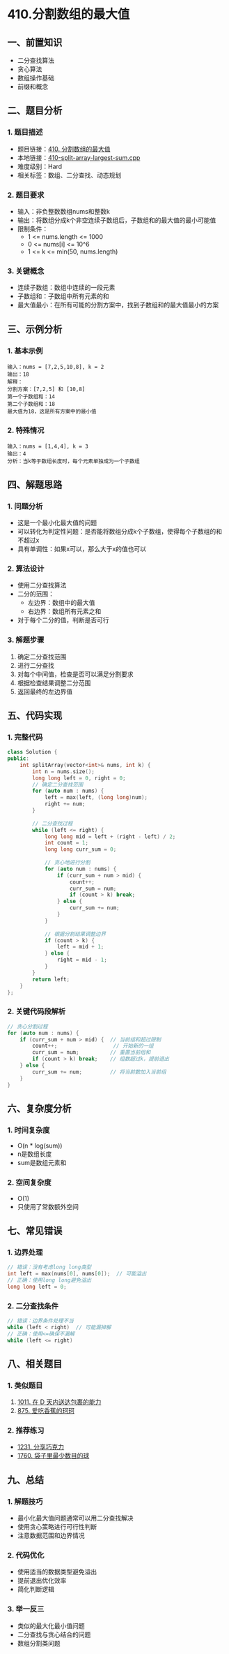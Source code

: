 # 410.分割数组的最大值

## 一、前置知识
- 二分查找算法
- 贪心算法
- 数组操作基础
- 前缀和概念

## 二、题目分析

### 1. 题目描述
- 题目链接：[410. 分割数组的最大值](https://leetcode.cn/problems/split-array-largest-sum/description/)
- 本地链接：[410-split-array-largest-sum.cpp](../Algorithm/LeetCode/All/410-split-array-largest-sum.cpp)
- 难度级别：Hard
- 相关标签：数组、二分查找、动态规划

### 2. 题目要求
- 输入：非负整数数组nums和整数k
- 输出：将数组分成k个非空连续子数组后，子数组和的最大值的最小可能值
- 限制条件：
  - 1 <= nums.length <= 1000
  - 0 <= nums[i] <= 10^6
  - 1 <= k <= min(50, nums.length)

### 3. 关键概念
- 连续子数组：数组中连续的一段元素
- 子数组和：子数组中所有元素的和
- 最大值最小：在所有可能的分割方案中，找到子数组和的最大值最小的方案

## 三、示例分析

### 1. 基本示例
```
输入：nums = [7,2,5,10,8], k = 2
输出：18
解释：
分割方案：[7,2,5] 和 [10,8]
第一个子数组和：14
第二个子数组和：18
最大值为18，这是所有方案中的最小值
```

### 2. 特殊情况
```
输入：nums = [1,4,4], k = 3
输出：4
分析：当k等于数组长度时，每个元素单独成为一个子数组
```

## 四、解题思路

### 1. 问题分析
- 这是一个最小化最大值的问题
- 可以转化为判定性问题：是否能将数组分成k个子数组，使得每个子数组的和不超过x
- 具有单调性：如果x可以，那么大于x的值也可以

### 2. 算法设计
- 使用二分查找算法
- 二分的范围：
  - 左边界：数组中的最大值
  - 右边界：数组所有元素之和
- 对于每个二分的值，判断是否可行

### 3. 解题步骤
1. 确定二分查找范围
2. 进行二分查找
3. 对每个中间值，检查是否可以满足分割要求
4. 根据检查结果调整二分范围
5. 返回最终的左边界值

## 五、代码实现

### 1. 完整代码
```cpp
class Solution {
public:
    int splitArray(vector<int>& nums, int k) {
        int n = nums.size();
        long long left = 0, right = 0;
        // 确定二分查找范围
        for (auto num : nums) {
            left = max(left, (long long)num);
            right += num;
        }
        
        // 二分查找过程
        while (left <= right) {
            long long mid = left + (right - left) / 2;
            int count = 1;
            long long curr_sum = 0;
            
            // 贪心地进行分割
            for (auto num : nums) {
                if (curr_sum + num > mid) {
                    count++;
                    curr_sum = num;
                    if (count > k) break;
                } else {
                    curr_sum += num;
                }
            }
            
            // 根据分割结果调整边界
            if (count > k) {
                left = mid + 1;
            } else {
                right = mid - 1;
            }
        }
        return left;
    }
};
```

### 2. 关键代码段解析
```cpp
// 贪心分割过程
for (auto num : nums) {
    if (curr_sum + num > mid) {  // 当前组和超过限制
        count++;                  // 开始新的一组
        curr_sum = num;          // 重置当前组和
        if (count > k) break;    // 组数超过k，提前退出
    } else {
        curr_sum += num;         // 将当前数加入当前组
    }
}
```

## 六、复杂度分析

### 1. 时间复杂度
- O(n * log(sum))
- n是数组长度
- sum是数组元素和

### 2. 空间复杂度
- O(1)
- 只使用了常数额外空间

## 七、常见错误

### 1. 边界处理
```cpp
// 错误：没有考虑long long类型
int left = max(nums[0], nums[0]);  // 可能溢出
// 正确：使用long long避免溢出
long long left = 0;
```

### 2. 二分查找条件
```cpp
// 错误：边界条件处理不当
while (left < right)  // 可能漏掉解
// 正确：使用<=确保不漏解
while (left <= right)
```

## 八、相关题目

### 1. 类似题目
1. [1011. 在 D 天内送达包裹的能力](https://leetcode.cn/problems/capacity-to-ship-packages-within-d-days/)
2. [875. 爱吃香蕉的珂珂](https://leetcode.cn/problems/koko-eating-bananas/)

### 2. 推荐练习
- [1231. 分享巧克力](https://leetcode.cn/problems/divide-chocolate/)
- [1760. 袋子里最少数目的球](https://leetcode.cn/problems/minimum-limit-of-balls-in-a-bag/)

## 九、总结

### 1. 解题技巧
- 最小化最大值问题通常可以用二分查找解决
- 使用贪心策略进行可行性判断
- 注意数据范围和边界情况

### 2. 代码优化
- 使用适当的数据类型避免溢出
- 提前退出优化效率
- 简化判断逻辑

### 3. 举一反三
- 类似的最大化最小值问题
- 二分查找与贪心结合的问题
- 数组分割类问题
